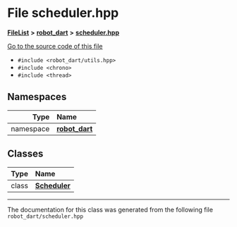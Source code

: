 

# File scheduler.hpp



[**FileList**](files.md) **>** [**robot\_dart**](dir_166284c5f0440000a6384365f2a45567.md) **>** [**scheduler.hpp**](scheduler_8hpp.md)

[Go to the source code of this file](scheduler_8hpp_source.md)



* `#include <robot_dart/utils.hpp>`
* `#include <chrono>`
* `#include <thread>`













## Namespaces

| Type | Name |
| ---: | :--- |
| namespace | [**robot\_dart**](namespacerobot__dart.md) <br> |


## Classes

| Type | Name |
| ---: | :--- |
| class | [**Scheduler**](classrobot__dart_1_1Scheduler.md) <br> |



















































------------------------------
The documentation for this class was generated from the following file `robot_dart/scheduler.hpp`

